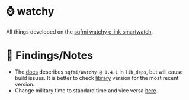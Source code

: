 # ⌚ watchy
All things developed on the [sqfmi watchy e-ink smartwatch](https://watchy.sqfmi.com/).

# 📝 Findings/Notes
- The [docs](https://watchy.sqfmi.com/docs/getting-started#simple-watchface-example) describes `sqfmi/Watchy @ 1.4.1` in `lib_deps`, but will cause build issues. It is better to check [library](https://registry.platformio.org/libraries/sqfmi/Watchy) version for the most recent version. 
- Change military time to standard time and vice versa [here](https://github.com/sqfmi/Watchy/blob/c3587d04a7c2269ad9daadd5472f0ed37467ca5a/src/config.h#L69).
